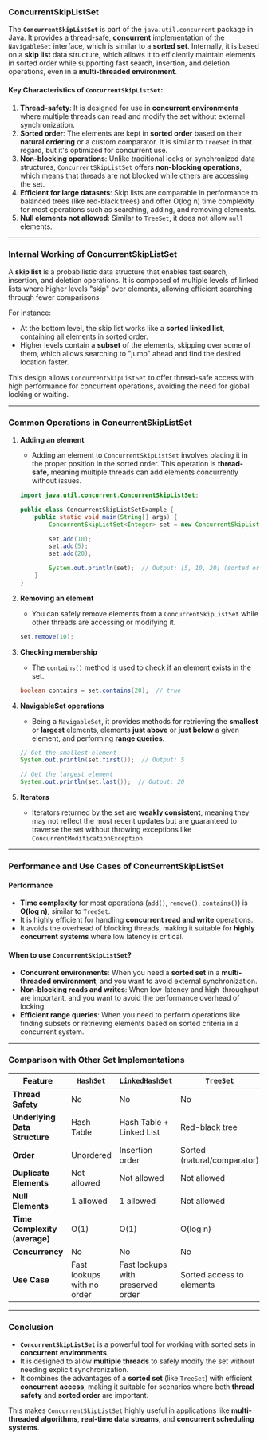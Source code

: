 ### ConcurrentSkipListSet

The **`ConcurrentSkipListSet`** is part of the `java.util.concurrent` package in Java. It provides a thread-safe, **concurrent** implementation of the `NavigableSet` interface, which is similar to a **sorted set**. Internally, it is based on a **skip list** data structure, which allows it to efficiently maintain elements in sorted order while supporting fast search, insertion, and deletion operations, even in a **multi-threaded environment**.

#### Key Characteristics of `ConcurrentSkipListSet`:
1. **Thread-safety**: It is designed for use in **concurrent environments** where multiple threads can read and modify the set without external synchronization.
2. **Sorted order**: The elements are kept in **sorted order** based on their **natural ordering** or a custom comparator. It is similar to `TreeSet` in that regard, but it's optimized for concurrent use.
3. **Non-blocking operations**: Unlike traditional locks or synchronized data structures, `ConcurrentSkipListSet` offers **non-blocking operations**, which means that threads are not blocked while others are accessing the set.
4. **Efficient for large datasets**: Skip lists are comparable in performance to balanced trees (like red-black trees) and offer O(log n) time complexity for most operations such as searching, adding, and removing elements.
5. **Null elements not allowed**: Similar to `TreeSet`, it does not allow `null` elements.

---

### Internal Working of ConcurrentSkipListSet

A **skip list** is a probabilistic data structure that enables fast search, insertion, and deletion operations. It is composed of multiple levels of linked lists where higher levels "skip" over elements, allowing efficient searching through fewer comparisons.

For instance:
- At the bottom level, the skip list works like a **sorted linked list**, containing all elements in sorted order.
- Higher levels contain a **subset** of the elements, skipping over some of them, which allows searching to "jump" ahead and find the desired location faster.

This design allows `ConcurrentSkipListSet` to offer thread-safe access with high performance for concurrent operations, avoiding the need for global locking or waiting.

---

### Common Operations in ConcurrentSkipListSet

1. **Adding an element**
   - Adding an element to `ConcurrentSkipListSet` involves placing it in the proper position in the sorted order. This operation is **thread-safe**, meaning multiple threads can add elements concurrently without issues.
   
   ```java
   import java.util.concurrent.ConcurrentSkipListSet;

   public class ConcurrentSkipListSetExample {
       public static void main(String[] args) {
           ConcurrentSkipListSet<Integer> set = new ConcurrentSkipListSet<>();

           set.add(10);
           set.add(5);
           set.add(20);

           System.out.println(set);  // Output: [5, 10, 20] (sorted order)
       }
   }
   ```

2. **Removing an element**
   - You can safely remove elements from a `ConcurrentSkipListSet` while other threads are accessing or modifying it.

   ```java
   set.remove(10);
   ```

3. **Checking membership**
   - The `contains()` method is used to check if an element exists in the set.

   ```java
   boolean contains = set.contains(20);  // true
   ```

4. **NavigableSet operations**
   - Being a `NavigableSet`, it provides methods for retrieving the **smallest** or **largest** elements, elements **just above** or **just below** a given element, and performing **range queries**.
   
   ```java
   // Get the smallest element
   System.out.println(set.first());  // Output: 5
   
   // Get the largest element
   System.out.println(set.last());  // Output: 20
   ```

5. **Iterators**
   - Iterators returned by the set are **weakly consistent**, meaning they may not reflect the most recent updates but are guaranteed to traverse the set without throwing exceptions like `ConcurrentModificationException`.

---

### Performance and Use Cases of ConcurrentSkipListSet

#### Performance
- **Time complexity** for most operations (`add()`, `remove()`, `contains()`) is **O(log n)**, similar to `TreeSet`.
- It is highly efficient for handling **concurrent read and write** operations.
- It avoids the overhead of blocking threads, making it suitable for **highly concurrent systems** where low latency is critical.

#### When to use `ConcurrentSkipListSet`?
- **Concurrent environments**: When you need a **sorted set** in a **multi-threaded environment**, and you want to avoid external synchronization.
- **Non-blocking reads and writes**: When low-latency and high-throughput are important, and you want to avoid the performance overhead of locking.
- **Efficient range queries**: When you need to perform operations like finding subsets or retrieving elements based on sorted criteria in a concurrent system.

---

### Comparison with Other Set Implementations

| Feature                    | `HashSet`         | `LinkedHashSet`     | `TreeSet`           | `ConcurrentSkipListSet` |
|----------------------------|-------------------|---------------------|---------------------|-------------------------|
| **Thread Safety**           | No                | No                  | No                  | Yes                      |
| **Underlying Data Structure** | Hash Table        | Hash Table + Linked List | Red-black tree      | Skip List                |
| **Order**                   | Unordered         | Insertion order     | Sorted (natural/comparator) | Sorted (natural/comparator) |
| **Duplicate Elements**      | Not allowed       | Not allowed         | Not allowed         | Not allowed              |
| **Null Elements**           | 1 allowed         | 1 allowed           | Not allowed         | Not allowed              |
| **Time Complexity (average)**| O(1)              | O(1)                | O(log n)            | O(log n)                 |
| **Concurrency**             | No                | No                  | No                  | Yes (Non-blocking)       |
| **Use Case**                | Fast lookups with no order | Fast lookups with preserved order | Sorted access to elements | Sorted, concurrent access to elements |

---

### Conclusion

- **`ConcurrentSkipListSet`** is a powerful tool for working with sorted sets in **concurrent environments**. 
- It is designed to allow **multiple threads** to safely modify the set without needing explicit synchronization.
- It combines the advantages of a **sorted set** (like `TreeSet`) with efficient **concurrent access**, making it suitable for scenarios where both **thread safety** and **sorted order** are important.

This makes `ConcurrentSkipListSet` highly useful in applications like **multi-threaded algorithms**, **real-time data streams**, and **concurrent scheduling systems**.
